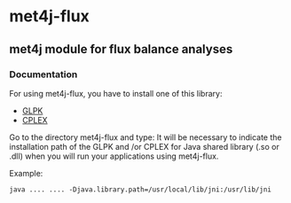 # met4j-flux

## met4j module for flux balance analyses

### Documentation

For using met4j-flux, you have to install one of this library:
- [GLPK](http://glpk-java.sourceforge.net/index.html) 
- [CPLEX](https://www.ibm.com/fr-fr/analytics/cplex-optimizer) 

Go to the directory met4j-flux and type:
It will be necessary to indicate the installation path
 of the GLPK and /or CPLEX for Java shared library (.so or .dll)
 when you will run your applications using met4j-flux.
 
Example:

```
java .... .... -Djava.library.path=/usr/local/lib/jni:/usr/lib/jni
```
